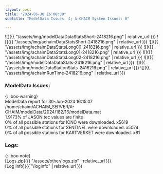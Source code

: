 ```yaml
---
layout: post
title: "2024-06-30 16:00:00"
subtitle: "ModelData Issues: 4; A-CHAIM System Issues: 0"

---
```


![]({{ "/assets/img/modelDataDataStatsShort-2418216.png" | relative_url }})
![]({{ "/assets/img/achaimDataStatsShort-2418216.png" | relative_url }})
![]({{ "/assets/img/achaimDataStatsLong00-2418216.png" | relative_url }})
![]({{ "/assets/img/achaimDataStatsLong01-2418216.png" | relative_url }})
![]({{ "/assets/img/achaimDataStatsLong02-2418216.png" | relative_url }})
![]({{ "/assets/img/modelDataDataStats-2418216.png" | relative_url }})
![]({{ "/assets/img/modelDataStationStats-2418216.png" | relative_url }})
![]({{ "/assets/img/achaimRunTime-2418216.png" | relative_url }})


### ModelData Issues:  
  
{: .box-warning}  
 ModelData report for 30-Jun-2024 16:15:07   
 /home/chaim/ACHAIM_SERVER/A-CHAIM/modelData/2024/182/16/modelData.mat   
 1.9173% of JASON tec values are finite   
 0% of all possible stations for IONO were downloaded. x5619   
 0% of all possible stations for SENTINEL were downloaded. x5074   
 0% of all possible stations for KARTVERKET were downloaded. x81   
  


### Logs:  
  
{: .box-note}  
[Logs.zip]({{ "/assets/other/logs.zip" | relative_url }})  
[Log Info]({{ "/logInfo" | relative_url }})  
